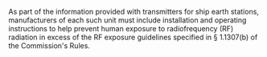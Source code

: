 As part of the information provided with transmitters for ship earth stations, manufacturers of each such unit must include installation and operating instructions to help prevent human exposure to radiofrequency (RF) radiation in excess of the RF exposure guidelines specified in § 1.1307(b) of the Commission's Rules.

